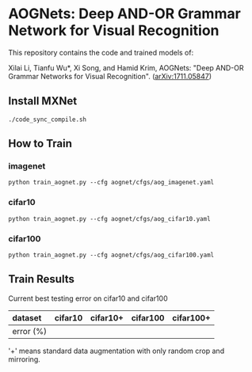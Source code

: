 # AOGNets: Deep AND-OR Grammar Network for Visual Recognition
This repository contains the code and trained models of:

Xilai Li, Tianfu Wu*, Xi Song, and Hamid Krim, AOGNets: "Deep AND-OR Grammar Networks for Visual Recognition". ([arXiv:1711.05847](https://arxiv.org/abs/1711.05847))

## Install MXNet
```shell
./code_sync_compile.sh
```
## How to Train

### imagenet
```shell
python train_aognet.py --cfg aognet/cfgs/aog_imagenet.yaml
```

### cifar10
```shell
python train_aognet.py --cfg aognet/cfgs/aog_cifar10.yaml
```

### cifar100
```shell
python train_aognet.py --cfg aognet/cfgs/aog_cifar100.yaml
```
## Train Results
Current best testing error on cifar10 and cifar100

| dataset       | cifar10 | cifar10+ | cifar100 | cifar100+ |
| :------------ | :-----: | :------: | :------: | :-------: |
| error (%)     |         |          |          |           |

'+' means standard data augmentation with only random crop and mirroring.
